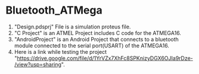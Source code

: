 # Bluetooth_ATMega
1. "Design.pdsprj" File is a simulation proteus file. <br />
2. "C Project" is an ATMEL Project includes C code for the ATMEGA16. <br />
3. "AndroidProject" is an Android Project that connects to a bluetooth module connected to the serial port(USART) of the ATMEGA16.<br />
4. Here is a link while testing the project "https://drive.google.com/file/d/1YrVZx7XhFc8SPKnizyDGX6OJIa9rDze-/view?usp=sharing".
